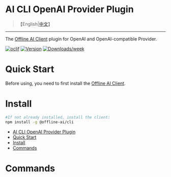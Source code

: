 # AI CLI OpenAI Provider Plugin

> 【English|[中文](./README.cn.md)】
---

The [Offline AI Client](https://npmjs.org/package/@offline-ai/cli) plugin for OpenAI and OpenAI-compatible Provider.

[![oclif](https://img.shields.io/badge/cli-oclif-brightgreen.svg)](https://oclif.io)
[![Version](https://img.shields.io/npm/v/%40offline-ai%2Fcli-plugin-provider-openai.svg)](https://npmjs.org/package/@offline-ai/cli-plugin-provider-openai)
[![Downloads/week](https://img.shields.io/npm/dw/%40offline-ai%2Fcli-plugin-provider-openai.svg)](https://npmjs.org/package/@offline-ai/cli-plugin-provider-openai)

# Quick Start

Before using, you need to first install the [Offline AI Client](https://npmjs.org/package/@offline-ai/cli).

# Install

```bash
#If not already installed, install the client:
npm install -g @offline-ai/cli
```

<!-- toc -->
* [AI CLI OpenAI Provider Plugin](#ai-cli-openai-provider-plugin)
* [Quick Start](#quick-start)
* [Install](#install)
* [Commands](#commands)
<!-- tocstop -->

# Commands

<!-- commands -->

<!-- commandsstop -->
